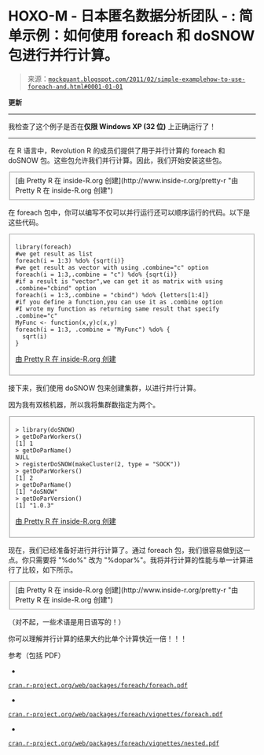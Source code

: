 <!--yml

category: 未分类

日期：2024-05-18 06:49:06

-->

# HOXO-M - 日本匿名数据分析团队 - : 简单示例：如何使用 foreach 和 doSNOW 包进行并行计算。

> 来源：[`mockquant.blogspot.com/2011/02/simple-examplehow-to-use-foreach-and.html#0001-01-01`](http://mockquant.blogspot.com/2011/02/simple-examplehow-to-use-foreach-and.html#0001-01-01)

**更新**

************************************************************************************************

我检查了这个例子是否在**仅限 Windows XP (32 位)** 上正确运行了！

************************************************************************************************

在 R 语言中，Revolution R 的成员们提供了用于并行计算的 foreach 和 doSNOW 包。这些包允许我们并行计算。因此，我们开始安装这些包。

<fieldset>[由 Pretty R 在 inside-R.org 创建](http://www.inside-r.org/pretty-r "由 Pretty R 在 inside-R.org 创建")</fieldset>

在 foreach 包中，你可以编写不仅可以并行运行还可以顺序运行的代码。以下是这些代码。

<fieldset>

```
library(foreach)
#we get result as list
foreach(i = 1:3) %do% {sqrt(i)}
#we get result as vector with using .combine="c" option
foreach(i = 1:3,.combine = "c") %do% {sqrt(i)}
#if a result is "vector",we can get it as matrix with using .combine="cbind" option
foreach(i = 1:3,.combine = "cbind") %do% {letters[1:4]}
#if you define a function,you can use it as .combine option
#I wrote my function as returning same result that specify .combine="c" 
MyFunc <- function(x,y)c(x,y)
foreach(i = 1:3, .combine = "MyFunc") %do% {
  sqrt(i)
}
```

[由 Pretty R 在 inside-R.org 创建](http://www.inside-r.org/pretty-r "由 Pretty R 在 inside-R.org 创建")</fieldset>

接下来，我们使用 doSNOW 包来创建集群，以进行并行计算。

因为我有双核机器，所以我将集群数指定为两个。

<fieldset>

```
> library(doSNOW)
> getDoParWorkers()
[1] 1
> getDoParName()
NULL
> registerDoSNOW(makeCluster(2, type = "SOCK"))
> getDoParWorkers()
[1] 2
> getDoParName()
[1] "doSNOW"
> getDoParVersion()
[1] "1.0.3"
```

[由 Pretty R 在 inside-R.org 创建](http://www.inside-r.org/pretty-r "由 Pretty R 在 inside-R.org 创建")</fieldset>

现在，我们已经准备好进行并行计算了。通过 foreach 包，我们很容易做到这一点。你只需要将 "%do%" 改为 "%dopar%"。我将并行计算的性能与单一计算进行了比较，如下所示。

<fieldset>[由 Pretty R 在 inside-R.org 创建](http://www.inside-r.org/pretty-r "由 Pretty R 在 inside-R.org 创建")</fieldset>

（对不起，一些术语是用日语写的！）

你可以理解并行计算的结果大约比单个计算快近一倍！！！

参考（包括 PDF）

-

[`cran.r-project.org/web/packages/foreach/foreach.pdf`](http://cran.r-project.org/web/packages/foreach/foreach.pdf)

-

[`cran.r-project.org/web/packages/foreach/vignettes/foreach.pdf`](http://cran.r-project.org/web/packages/foreach/vignettes/foreach.pdf)

-

[`cran.r-project.org/web/packages/foreach/vignettes/nested.pdf`](http://cran.r-project.org/web/packages/foreach/vignettes/nested.pdf)

